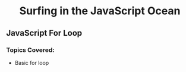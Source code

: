 <h1 align= "center">Surfing in the JavaScript Ocean</h1>

## JavaScript For Loop

### Topics Covered:

- Basic for loop
